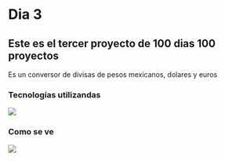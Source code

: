 # Dia 3
## Este es el tercer proyecto de 100 dias 100 proyectos
Es un conversor de divisas de pesos mexicanos, dolares y euros

### Tecnologías utilizandas
<img  src="https://skillicons.dev/icons?i=css,java" /> 

### Como se ve
<img  src="https://media.discordapp.net/attachments/749027520187334667/1197697800935309412/image.png?ex=65bc35ff&is=65a9c0ff&hm=26d1d76c1a126b2a6c8c21ba6fa97598df3f6295dc9696ddad0a4e2cdcae6af3&=&format=webp&quality=lossless" /> 
